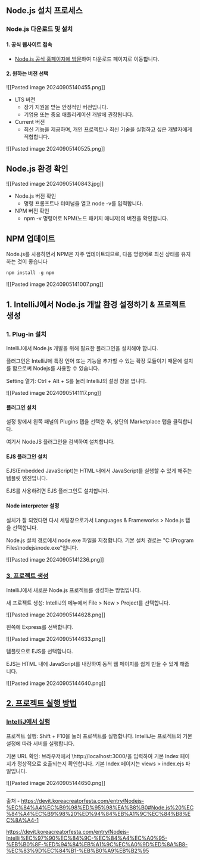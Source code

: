 ## Node.js 설치 프로세스
### Node.js 다운로드 및 설치

#### 1. 공식 웹사이트 접속

- [Node.js 공식 홈페이지에 방문](https://nodejs.org/)하여 다운로드 페이지로 이동합니다.

#### 2. 원하는 버전 선택

![[Pasted image 20240905140455.png]]

- LTS 버전
    - 장기 지원을 받는 안정적인 버전입니다.
    - 기업용 또는 중요 애플리케이션 개발에 권장됩니다.
- Current 버전
    - 최신 기능을 제공하며, 개인 프로젝트나 최신 기술을 실험하고 싶은 개발자에게 적합합니다.


![[Pasted image 20240905140525.png]]



## Node.js 환경 확인

![[Pasted image 20240905140843.jpg]]


- Node.js 버전 확인
    - 명령 프롬프트나 터미널을 열고 node -v를 입력합니다.
- NPM 버전 확인
    - npm -v 명령어로 NPM(노드 패키지 매니저)의 버전을 확인합니다.


## NPM 업데이트

Node.js를 사용하면서 NPM은 자주 업데이트되므로, 다음 명령어로 최신 상태를 유지하는 것이 좋습니다


```sql
npm install -g npm
```


![[Pasted image 20240905141007.png]]

## 1. IntelliJ에서 Node.js 개발 환경 설정하기 & 프로젝트 생성

### 1. Plug-in 설치

IntelliJ에서 Node.js 개발을 위해 필요한 플러그인을 설치해야 합니다.

플러그인은 IntelliJ에 특정 언어 또는 기능을 추가할 수 있는 확장 모듈이기 때문에 설치를 함으로써 Nodejs를 사용할 수 있습니다.

Setting 열기: Ctrl + Alt + S를 눌러 IntelliJ의 설정 창을 엽니다.


![[Pasted image 20240905141117.png]]

#### 플러그인 설치

설정 창에서 왼쪽 패널의 Plugins 탭을 선택한 후, 상단의 Marketplace 탭을 클릭합니다.

여기서 NodeJS 플러그인을 검색하여 설치합니다.

#### EJS 플러그인 설치

EJS(Embedded JavaScript)는 HTML 내에서 JavaScript를 실행할 수 있게 해주는 템플릿 엔진입니다.

EJS를 사용하려면 EJS 플러그인도 설치합니다.


#### Node interpreter 설정

설치가 잘 되었다면 다시 세팅창으로가서 Languages & Frameworks > Node.js 탭을 선택합니다.

Node.js 설치 경로에서 node.exe 파일을 지정합니다. 기본 설치 경로는 "C:\Program Files\nodejs\node.exe"입니다.


![[Pasted image 20240905141236.png]]

### [3. 프로젝트 생성](https://devit.koreacreatorfesta.com/entry/Nodejs-Intellij%EC%97%90%EC%84%9C-%EC%84%A4%EC%A0%95-%EB%B0%8F-%ED%94%84%EB%A1%9C%EC%A0%9D%ED%8A%B8-%EC%83%9D%EC%84%B1-%EB%B0%A9%EB%B2%95#3.%20%ED%94%84%EB%A1%9C%EC%A0%9D%ED%8A%B8%20%EC%83%9D%EC%84%B1-1)

IntelliJ에서 새로운 Node.js 프로젝트를 생성하는 방법입니다.

새 프로젝트 생성: IntelliJ의 메뉴에서 File > New > Project를 선택합니다.

![[Pasted image 20240905144628.png]]

왼쪽에 Express를 선택합니다.

![[Pasted image 20240905144633.png]]


템플릿으로 EJS를 선택합니다.

EJS는 HTML 내에 JavaScript를 내장하여 동적 웹 페이지를 쉽게 만들 수 있게 해줍니다.

![[Pasted image 20240905144640.png]]

## [2. 프로젝트 실행 방법](https://devit.koreacreatorfesta.com/entry/Nodejs-Intellij%EC%97%90%EC%84%9C-%EC%84%A4%EC%A0%95-%EB%B0%8F-%ED%94%84%EB%A1%9C%EC%A0%9D%ED%8A%B8-%EC%83%9D%EC%84%B1-%EB%B0%A9%EB%B2%95#2.%20%ED%94%84%EB%A1%9C%EC%A0%9D%ED%8A%B8%20%EC%8B%A4%ED%96%89%20%EB%B0%A9%EB%B2%95-1)

### [IntelliJ에서 실행](https://devit.koreacreatorfesta.com/entry/Nodejs-Intellij%EC%97%90%EC%84%9C-%EC%84%A4%EC%A0%95-%EB%B0%8F-%ED%94%84%EB%A1%9C%EC%A0%9D%ED%8A%B8-%EC%83%9D%EC%84%B1-%EB%B0%A9%EB%B2%95#IntelliJ%EC%97%90%EC%84%9C%20%EC%8B%A4%ED%96%89-1)

프로젝트 실행: Shift + F10을 눌러 프로젝트를 실행합니다. IntelliJ는 프로젝트의 기본 설정에 따라 서버를 실행합니다.

기본 URL 확인: 브라우저에서 \http://localhost:3000/을 입력하여 기본 Index 페이지가 정상적으로 호출되는지 확인합니다. 기본 Index 페이지는 views > index.ejs 파일입니다.

![[Pasted image 20240905144650.png]]





---
출처 - https://devit.koreacreatorfesta.com/entry/Nodejs-%EC%84%A4%EC%B9%98%ED%95%98%EA%B8%B0#Node.js%20%EC%84%A4%EC%B9%98%20%ED%94%84%EB%A1%9C%EC%84%B8%EC%8A%A4-1


https://devit.koreacreatorfesta.com/entry/Nodejs-Intellij%EC%97%90%EC%84%9C-%EC%84%A4%EC%A0%95-%EB%B0%8F-%ED%94%84%EB%A1%9C%EC%A0%9D%ED%8A%B8-%EC%83%9D%EC%84%B1-%EB%B0%A9%EB%B2%95